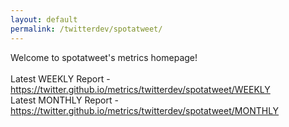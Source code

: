 ```yaml
---
layout: default
permalink: /twitterdev/spotatweet/
---
```

Welcome to spotatweet's metrics homepage!
<br><br>
Latest WEEKLY Report - <a href="https://twitter.github.io/metrics/twitterdev/spotatweet/WEEKLY">https://twitter.github.io/metrics/twitterdev/spotatweet/WEEKLY</a>
<br>
Latest MONTHLY Report - <a href="https://twitter.github.io/metrics/twitterdev/spotatweet/MONTHLY">https://twitter.github.io/metrics/twitterdev/spotatweet/MONTHLY</a>
<br>

